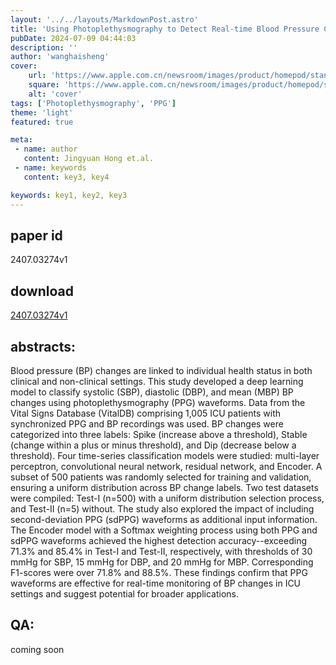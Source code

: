 ```yaml
---
layout: '../../layouts/MarkdownPost.astro'
title: 'Using Photoplethysmography to Detect Real-time Blood Pressure Changes with a Calibration-free Deep Learning Model'
pubDate: 2024-07-09 04:44:03
description: ''
author: 'wanghaisheng'
cover:
    url: 'https://www.apple.com.cn/newsroom/images/product/homepod/standard/Apple-HomePod-hero-230118_big.jpg.large_2x.jpg'
    square: 'https://www.apple.com.cn/newsroom/images/product/homepod/standard/Apple-HomePod-hero-230118_big.jpg.large_2x.jpg'
    alt: 'cover'
tags: ['Photoplethysmography', 'PPG'] 
theme: 'light'
featured: true

meta:
 - name: author
   content: Jingyuan Hong et.al.
 - name: keywords
   content: key3, key4

keywords: key1, key2, key3
---
```


## paper id
2407.03274v1
## download
[2407.03274v1](http://arxiv.org/abs/2407.03274v1)
## abstracts:
Blood pressure (BP) changes are linked to individual health status in both clinical and non-clinical settings. This study developed a deep learning model to classify systolic (SBP), diastolic (DBP), and mean (MBP) BP changes using photoplethysmography (PPG) waveforms. Data from the Vital Signs Database (VitalDB) comprising 1,005 ICU patients with synchronized PPG and BP recordings was used. BP changes were categorized into three labels: Spike (increase above a threshold), Stable (change within a plus or minus threshold), and Dip (decrease below a threshold). Four time-series classification models were studied: multi-layer perceptron, convolutional neural network, residual network, and Encoder. A subset of 500 patients was randomly selected for training and validation, ensuring a uniform distribution across BP change labels. Two test datasets were compiled: Test-I (n=500) with a uniform distribution selection process, and Test-II (n=5) without. The study also explored the impact of including second-deviation PPG (sdPPG) waveforms as additional input information. The Encoder model with a Softmax weighting process using both PPG and sdPPG waveforms achieved the highest detection accuracy--exceeding 71.3% and 85.4% in Test-I and Test-II, respectively, with thresholds of 30 mmHg for SBP, 15 mmHg for DBP, and 20 mmHg for MBP. Corresponding F1-scores were over 71.8% and 88.5%. These findings confirm that PPG waveforms are effective for real-time monitoring of BP changes in ICU settings and suggest potential for broader applications.
## QA:
coming soon
